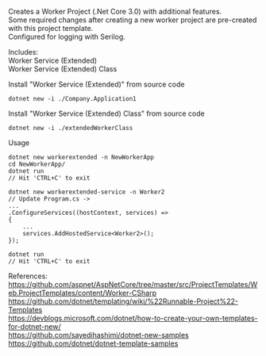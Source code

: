 Creates a Worker Project (.Net Core 3.0) with additional features.  
Some required changes after creating a new worker project are pre-created with this project template.  
Configured for logging with Serilog.  

Includes:  
Worker Service (Extended)  
Worker Service (Extended) Class  

Install "Worker Service (Extended)" from source code
```
dotnet new -i ./Company.Application1
```

Install "Worker Service (Extended) Class" from source code
```
dotnet new -i ./extendedWorkerClass
```

Usage  
```
dotnet new workerextended -n NewWorkerApp
cd NewWorkerApp/
dotnet run
// Hit 'CTRL+C' to exit

dotnet new workerextended-service -n Worker2
// Update Program.cs ->
...
.ConfigureServices((hostContext, services) =>
{
    ...
    services.AddHostedService<Worker2>();
});

dotnet run
// Hit 'CTRL+C' to exit
```

References:  
https://github.com/aspnet/AspNetCore/tree/master/src/ProjectTemplates/Web.ProjectTemplates/content/Worker-CSharp  
https://github.com/dotnet/templating/wiki/%22Runnable-Project%22-Templates  
https://devblogs.microsoft.com/dotnet/how-to-create-your-own-templates-for-dotnet-new/   
https://github.com/sayedihashimi/dotnet-new-samples  
https://github.com/dotnet/dotnet-template-samples  
